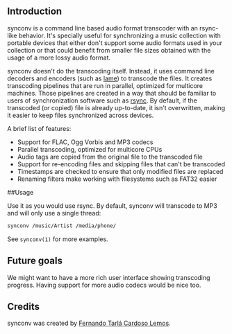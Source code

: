 ## Introduction

synconv is a command line based audio format transcoder with an rsync-like behavior. It's specially useful for synchronizing a music collection with portable devices that either don't support some audio formats used in your collection or that could benefit from smaller file sizes obtained with the usage of a more lossy audio format.

synconv doesn't do the transcoding itself. Instead, it uses command line decoders and encoders (such as [lame][]) to transcode the files. It creates transcoding pipelines that are run in parallel, optimized for multicore machines. Those pipelines are created in a way that should be familiar to users of synchronization software such as [rsync][]. By default, if the transcoded (or copied) file is already up-to-date, it isn't overwritten, making it easier to keep files synchronized across devices.

[lame]: http://lame.sourceforge.net/
[rsync]: http://www.samba.org/ftp/rsync/rsync.html

A brief list of features:

* Support for FLAC, Ogg Vorbis and MP3 codecs
* Parallel transcoding, optimized for multicore CPUs
* Audio tags are copied from the original file to the transcoded file
* Support for re-encoding files and skipping files that can't be transcoded
* Timestamps are checked to ensure that only modified files are replaced
* Renaming filters make working with filesystems such as FAT32 easier


##Usage

Use it as you would use rsync. By default, synconv will transcode to MP3 and will only use a single thread:

```sh
synconv /music/Artist /media/phone/
```

See `synconv(1)` for more examples.


## Future goals

We might want to have a more rich user interface showing transcoding progress. Having support for more audio codecs would be nice too.

## Credits

synconv was created by [Fernando Tarlá Cardoso Lemos](mailto:fernandotcl@gmail.com).

